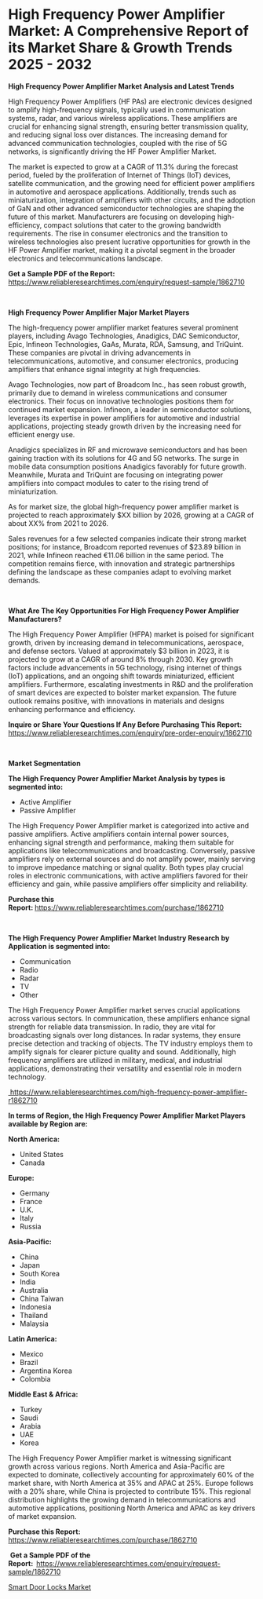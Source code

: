<p><h1>High Frequency Power Amplifier Market: A Comprehensive Report of its Market Share & Growth Trends 2025 - 2032</h1></p><p><strong>High Frequency Power Amplifier Market Analysis and Latest Trends</strong></p>
<p><p>High Frequency Power Amplifiers (HF PAs) are electronic devices designed to amplify high-frequency signals, typically used in communication systems, radar, and various wireless applications. These amplifiers are crucial for enhancing signal strength, ensuring better transmission quality, and reducing signal loss over distances. The increasing demand for advanced communication technologies, coupled with the rise of 5G networks, is significantly driving the HF Power Amplifier Market.</p><p>The market is expected to grow at a CAGR of 11.3% during the forecast period, fueled by the proliferation of Internet of Things (IoT) devices, satellite communication, and the growing need for efficient power amplifiers in automotive and aerospace applications. Additionally, trends such as miniaturization, integration of amplifiers with other circuits, and the adoption of GaN and other advanced semiconductor technologies are shaping the future of this market. Manufacturers are focusing on developing high-efficiency, compact solutions that cater to the growing bandwidth requirements. The rise in consumer electronics and the transition to wireless technologies also present lucrative opportunities for growth in the HF Power Amplifier market, making it a pivotal segment in the broader electronics and telecommunications landscape.</p></p>
<p><strong>Get a Sample PDF of the Report:&nbsp;</strong> <a href="https://www.reliableresearchtimes.com/enquiry/request-sample/1862710?utm_campaign=3063&utm_medium=2&utm_source=Github&utm_content=ia&utm_term=08042025&utm_id=high-frequency-power-amplifier">https://www.reliableresearchtimes.com/enquiry/request-sample/1862710</a></p>
<p>&nbsp;</p>
<p><strong>High Frequency Power Amplifier Major Market Players</strong></p>
<p><p>The high-frequency power amplifier market features several prominent players, including Avago Technologies, Anadigics, DAC Semiconductor, Epic, Infineon Technologies, GaAs, Murata, RDA, Samsung, and TriQuint. These companies are pivotal in driving advancements in telecommunications, automotive, and consumer electronics, producing amplifiers that enhance signal integrity at high frequencies.</p><p>Avago Technologies, now part of Broadcom Inc., has seen robust growth, primarily due to demand in wireless communications and consumer electronics. Their focus on innovative technologies positions them for continued market expansion. Infineon, a leader in semiconductor solutions, leverages its expertise in power amplifiers for automotive and industrial applications, projecting steady growth driven by the increasing need for efficient energy use.</p><p>Anadigics specializes in RF and microwave semiconductors and has been gaining traction with its solutions for 4G and 5G networks. The surge in mobile data consumption positions Anadigics favorably for future growth. Meanwhile, Murata and TriQuint are focusing on integrating power amplifiers into compact modules to cater to the rising trend of miniaturization. </p><p>As for market size, the global high-frequency power amplifier market is projected to reach approximately $XX billion by 2026, growing at a CAGR of about XX% from 2021 to 2026. </p><p>Sales revenues for a few selected companies indicate their strong market positions; for instance, Broadcom reported revenues of $23.89 billion in 2021, while Infineon reached €11.06 billion in the same period. The competition remains fierce, with innovation and strategic partnerships defining the landscape as these companies adapt to evolving market demands.</p></p>
<p>&nbsp;</p>
<p><strong>What Are The Key Opportunities For High Frequency Power Amplifier Manufacturers?</strong></p>
<p><p>The High Frequency Power Amplifier (HFPA) market is poised for significant growth, driven by increasing demand in telecommunications, aerospace, and defense sectors. Valued at approximately $3 billion in 2023, it is projected to grow at a CAGR of around 8% through 2030. Key growth factors include advancements in 5G technology, rising internet of things (IoT) applications, and an ongoing shift towards miniaturized, efficient amplifiers. Furthermore, escalating investments in R&D and the proliferation of smart devices are expected to bolster market expansion. The future outlook remains positive, with innovations in materials and designs enhancing performance and efficiency.</p></p>
<p><strong>Inquire or Share Your Questions If Any Before Purchasing This Report:</strong> <a href="https://www.reliableresearchtimes.com/enquiry/pre-order-enquiry/1862710?utm_campaign=3063&utm_medium=2&utm_source=Github&utm_content=ia&utm_term=08042025&utm_id=high-frequency-power-amplifier">https://www.reliableresearchtimes.com/enquiry/pre-order-enquiry/1862710</a></p>
<p>&nbsp;</p>
<p><strong>Market Segmentation</strong></p>
<p><strong>The High Frequency Power Amplifier Market Analysis by types is segmented into:</strong></p>
<p><ul><li>Active Amplifier</li><li>Passive Amplifier</li></ul></p>
<p><p>The High Frequency Power Amplifier market is categorized into active and passive amplifiers. Active amplifiers contain internal power sources, enhancing signal strength and performance, making them suitable for applications like telecommunications and broadcasting. Conversely, passive amplifiers rely on external sources and do not amplify power, mainly serving to improve impedance matching or signal quality. Both types play crucial roles in electronic communications, with active amplifiers favored for their efficiency and gain, while passive amplifiers offer simplicity and reliability.</p></p>
<p><strong>Purchase this Report:&nbsp;</strong><a href="https://www.reliableresearchtimes.com/purchase/1862710?utm_campaign=3063&utm_medium=2&utm_source=Github&utm_content=ia&utm_term=08042025&utm_id=high-frequency-power-amplifier">https://www.reliableresearchtimes.com/purchase/1862710</a></p>
<p>&nbsp;</p>
<p><strong>The High Frequency Power Amplifier Market Industry Research by Application is segmented into:</strong></p>
<p><ul><li>Communication</li><li>Radio</li><li>Radar</li><li>TV</li><li>Other</li></ul></p>
<p><p>The High Frequency Power Amplifier market serves crucial applications across various sectors. In communication, these amplifiers enhance signal strength for reliable data transmission. In radio, they are vital for broadcasting signals over long distances. In radar systems, they ensure precise detection and tracking of objects. The TV industry employs them to amplify signals for clearer picture quality and sound. Additionally, high frequency amplifiers are utilized in military, medical, and industrial applications, demonstrating their versatility and essential role in modern technology.</p></p>
<p><a href="https://www.reliableresearchtimes.com/high-frequency-power-amplifier-r1862710?utm_campaign=3063&utm_medium=2&utm_source=Github&utm_content=ia&utm_term=08042025&utm_id=high-frequency-power-amplifier">&nbsp;https://www.reliableresearchtimes.com/high-frequency-power-amplifier-r1862710</a></p>
<p><strong>In terms of Region, the High Frequency Power Amplifier Market Players available by Region are:</strong></p>
<p>
    <p> <strong> North America: </strong>
        <ul>
            <li>United States</li>
            <li>Canada</li>
        </ul>
        </p> 
    <p> <strong> Europe: </strong>
        <ul>
            <li>Germany</li>
            <li>France</li>
            <li>U.K.</li>
            <li>Italy</li>
            <li>Russia</li>
        </ul>
        </p> 
    <p> <strong> Asia-Pacific: </strong>
        <ul>
            <li>China</li>
            <li>Japan</li>
            <li>South Korea</li>
            <li>India</li>
            <li>Australia</li>
            <li>China Taiwan</li>
            <li>Indonesia</li>
            <li>Thailand</li>
            <li>Malaysia</li>
        </ul>
        </p> 
    <p> <strong> Latin America: </strong>
        <ul>
            <li>Mexico</li>
            <li>Brazil</li>
            <li>Argentina Korea</li>
            <li>Colombia</li>
        </ul>
        </p> 
    <p> <strong> Middle East & Africa: </strong>
        <ul>
            <li>Turkey</li>
            <li>Saudi</li>
            <li>Arabia</li>
            <li>UAE</li>
            <li>Korea</li>
        </ul>
    </p>
    </p>
<p><p>The High Frequency Power Amplifier market is witnessing significant growth across various regions. North America and Asia-Pacific are expected to dominate, collectively accounting for approximately 60% of the market share, with North America at 35% and APAC at 25%. Europe follows with a 20% share, while China is projected to contribute 15%. This regional distribution highlights the growing demand in telecommunications and automotive applications, positioning North America and APAC as key drivers of market expansion.</p></p>
<p><strong>Purchase this Report: </strong><a href="https://www.reliableresearchtimes.com/purchase/1862710?utm_campaign=3063&utm_medium=2&utm_source=Github&utm_content=ia&utm_term=08042025&utm_id=high-frequency-power-amplifier">https://www.reliableresearchtimes.com/purchase/1862710</a></p>
<p>&nbsp;<strong>Get a Sample PDF of the Report:&nbsp;&nbsp;</strong><a href="https://www.reliableresearchtimes.com/enquiry/request-sample/1862710?utm_campaign=3063&utm_medium=2&utm_source=Github&utm_content=ia&utm_term=08042025&utm_id=high-frequency-power-amplifier">https://www.reliableresearchtimes.com/enquiry/request-sample/1862710</a></p>
<p><strong></strong></p>
<p><p><a href="https://github.com/boysabotzoc/Market-Research-Report-List-1/blob/main/smart-door-locks-market.md?utm_campaign=3063&utm_medium=2&utm_source=Github&utm_content=ia&utm_term=08042025&utm_id=high-frequency-power-amplifier">Smart Door Locks Market</a></p></p>